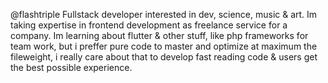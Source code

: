 @flashtriple
Fullstack developer interested in 
dev, science, music & art.
Im taking expertise in frontend 
development as freelance service 
for a company.
Im learning about flutter & other 
stuff, like php frameworks for team 
work, but i preffer pure code to 
master and optimize at maximum the 
fileweight, i really care about 
that to develop fast reading code 
& users get the best possible 
experience.
